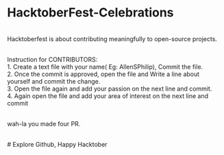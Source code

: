 # HacktoberFest-Celebrations

</br>Hacktoberfest is about contributing meaningfully to open-source projects.

</br>Instruction for CONTRIBUTORS:
      </br>1. Create a text file with your name( Eg: AllenSPhilip), Commit the file.
      </br>2. Once the commit is approved, open the file and Write a line about yourself and commit the change.
      </br>3. Open the file again and add your passion on the next line and commit.
      </br>4. Again open the file and add your area of interest on the next line and commit
      
  </br>wah-la you made four PR. 
  
  </br># Explore Github, Happy Hacktober
